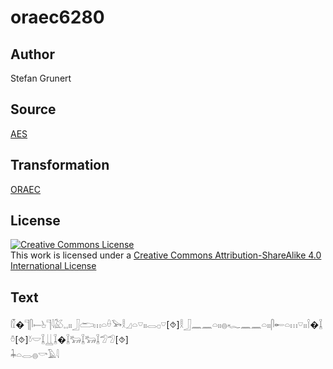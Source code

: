 # oraec6280

## Author

Stefan Grunert

## Source

[AES](https://github.com/simondschweitzer/aes)

## Transformation

[ORAEC](https://oraec.github.io/)

## License

<a rel="license" href="http://creativecommons.org/licenses/by-sa/4.0/"><img alt="Creative Commons License" style="border-width:0" src="https://i.creativecommons.org/l/by-sa/4.0/88x31.png" /></a><br />This work is licensed under a <a rel="license" href="http://creativecommons.org/licenses/by-sa/4.0/">Creative Commons Attribution-ShareAlike 4.0 International License</a>

## Text

𓏁�𓊹𓋴𓍿𓊸𓊹𓇋𓅷𓈒𓈒𓏤𓏤𓃀𓂧𓏥𓏏𓏐𓅨𓎛𓈎𓏏𓎺𓏤𓏤𓂋𓊪𓎺[⯑]𓎛𓃀𓈖𓈖𓏏𓏤𓏤𓐍𓆑𓈖𓈖𓏏𓏤𓏤𓋴𓄡𓏏𓏥𓎺𓏤𓏤𓌉�𓆼𓏊[⯑]𓍱𓎟𓆼𓋲𓆼�𓆼𓃒𓆼𓃒𓆼𓅿𓅿[⯑]<br>
𓇓𓏏𓂋𓐍𓎡𓄿𓇋<br>
